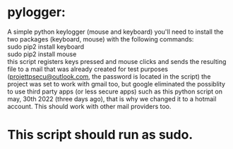 # pylogger:
A simple python keylogger (mouse and keyboard)
you'll need to install the two packages (keyboard, mouse) with the following commands: <br />
sudo pip2 install keyboard <br />
sudo pip2 install mouse <br />
this script registers keys pressed and mouse clicks and sends the resulting file to a mail that was already created for test purposes (projettpsecu@outlook.com, the password is located in the script)
the project was set to work with gmail too, but google eliminated the possiblity to use third party apps (or less secure apps) such as this python script on may, 30th 2022 (three days ago), that is why we changed it to a hotmail account. This should work with other mail providers too.
# This script should run as sudo.

